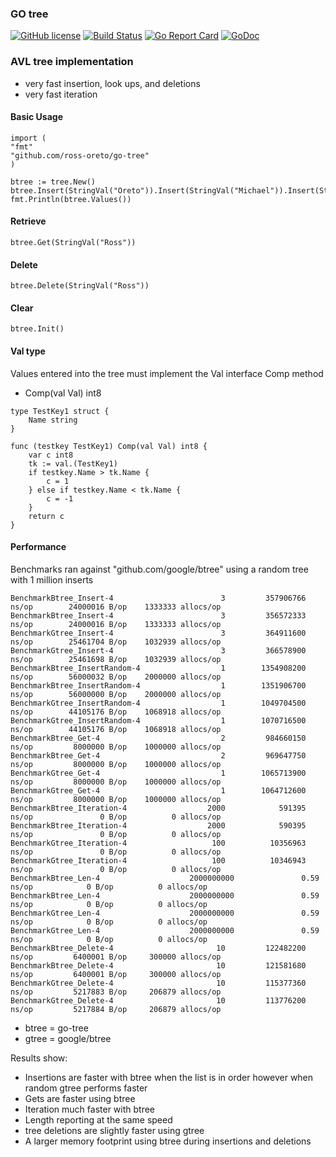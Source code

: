### GO tree
[![GitHub license](https://img.shields.io/badge/license-MIT-blue.svg)](https://raw.githubusercontent.com/ross-oreto/go-tree/master/LICENSE)
[![Build Status](https://travis-ci.org/ross-oreto/go-tree.svg?branch=master)](https://travis-ci.org/ross-oreto/go-tree)
[![Go Report Card](https://goreportcard.com/badge/ross-oreto/go-tree)](https://goreportcard.com/report/ross-oreto/go-tree)
[![GoDoc](https://godoc.org/github.com/ross-oreto/go-tree?status.svg)](https://godoc.org/github.com/ross-oreto/go-tree)


### AVL tree implementation
 * very fast insertion, look ups, and deletions
 * very fast iteration
 
#### Basic Usage
```
import (
"fmt"
"github.com/ross-oreto/go-tree"
)

btree := tree.New()
btree.Insert(StringVal("Oreto")).Insert(StringVal("Michael")).Insert(StringVal("Ross"))
fmt.Println(btree.Values())
```

#### Retrieve
```
btree.Get(StringVal("Ross"))
```

#### Delete
```
btree.Delete(StringVal("Ross"))
```

#### Clear
```
btree.Init()
```

#### Val type
Values entered into the tree must implement the Val interface Comp method
 - Comp(val Val) int8

```
type TestKey1 struct {
	Name string
}

func (testkey TestKey1) Comp(val Val) int8 {
	var c int8
	tk := val.(TestKey1)
	if testkey.Name > tk.Name {
		c = 1
	} else if testkey.Name < tk.Name {
		c = -1
	}
	return c
}
```

#### Performance
Benchmarks ran against "github.com/google/btree" using a random tree with 1 million inserts
```
BenchmarkBtree_Insert-4                        3         357906766 ns/op        24000016 B/op    1333333 allocs/op
BenchmarkBtree_Insert-4                        3         356572333 ns/op        24000016 B/op    1333333 allocs/op
BenchmarkGtree_Insert-4                        3         364911600 ns/op        25461704 B/op    1032939 allocs/op
BenchmarkGtree_Insert-4                        3         366578900 ns/op        25461698 B/op    1032939 allocs/op
BenchmarkBtree_InsertRandom-4                  1        1354908200 ns/op        56000032 B/op    2000000 allocs/op
BenchmarkBtree_InsertRandom-4                  1        1351906700 ns/op        56000000 B/op    2000000 allocs/op
BenchmarkGtree_InsertRandom-4                  1        1049704500 ns/op        44105176 B/op    1068918 allocs/op
BenchmarkGtree_InsertRandom-4                  1        1070716500 ns/op        44105176 B/op    1068918 allocs/op
BenchmarkBtree_Get-4                           2         984660150 ns/op         8000000 B/op    1000000 allocs/op
BenchmarkBtree_Get-4                           2         969647750 ns/op         8000000 B/op    1000000 allocs/op
BenchmarkGtree_Get-4                           1        1065713900 ns/op         8000000 B/op    1000000 allocs/op
BenchmarkGtree_Get-4                           1        1064712600 ns/op         8000000 B/op    1000000 allocs/op
BenchmarkBtree_Iteration-4                  2000            591395 ns/op               0 B/op          0 allocs/op
BenchmarkBtree_Iteration-4                  2000            590395 ns/op               0 B/op          0 allocs/op
BenchmarkGtree_Iteration-4                   100          10356963 ns/op               0 B/op          0 allocs/op
BenchmarkGtree_Iteration-4                   100          10346943 ns/op               0 B/op          0 allocs/op
BenchmarkBtree_Len-4                    2000000000               0.59 ns/op            0 B/op          0 allocs/op
BenchmarkBtree_Len-4                    2000000000               0.59 ns/op            0 B/op          0 allocs/op
BenchmarkGtree_Len-4                    2000000000               0.59 ns/op            0 B/op          0 allocs/op
BenchmarkGtree_Len-4                    2000000000               0.59 ns/op            0 B/op          0 allocs/op
BenchmarkBtree_Delete-4                       10         122482200 ns/op         6400001 B/op     300000 allocs/op
BenchmarkBtree_Delete-4                       10         121581680 ns/op         6400001 B/op     300000 allocs/op
BenchmarkGtree_Delete-4                       10         115377360 ns/op         5217883 B/op     206879 allocs/op
BenchmarkGtree_Delete-4                       10         113776200 ns/op         5217884 B/op     206879 allocs/op
```

 - btree = go-tree
 - gtree = google/btree
 
Results show:
 * Insertions are faster with btree when the list is in order however when random gtree performs faster
 * Gets are faster using btree
 * Iteration much faster with btree
 * Length reporting at the same speed
 * tree deletions are slightly faster using gtree
 * A larger memory footprint using btree during insertions and deletions

